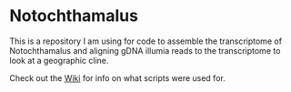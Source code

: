 # Notochthamalus

This is a repository I am using for code to assemble the transcriptome of Notochthamalus and aligning gDNA illumia reads to the transcriptome to look at a geographic cline.

Check out the [Wiki](https://github.com/karenbobier/Notochthamalus/wiki) for info on what scripts were used for.
